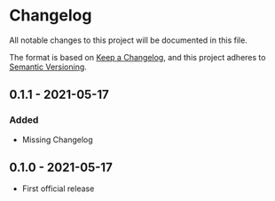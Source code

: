 # Changelog

All notable changes to this project will be documented in this file.

The format is based on [Keep a Changelog](https://keepachangelog.com/en/1.0.0/), and this project adheres to [Semantic Versioning](https://semver.org/spec/v2.0.0.html).

## 0.1.1 - 2021-05-17

### Added

- Missing Changelog

## 0.1.0 - 2021-05-17

- First official release

